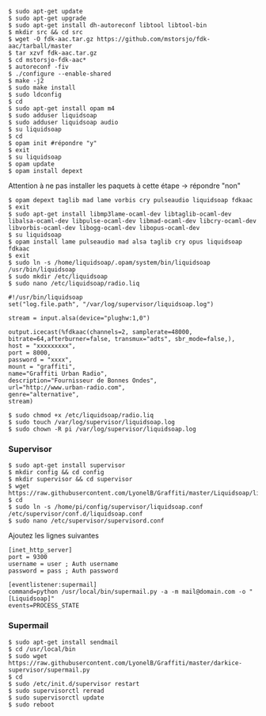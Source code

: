     $ sudo apt-get update
    $ sudo apt-get upgrade
    $ sudo apt-get install dh-autoreconf libtool libtool-bin    
    $ mkdir src && cd src
    $ wget -O fdk-aac.tar.gz https://github.com/mstorsjo/fdk-aac/tarball/master 
    $ tar xzvf fdk-aac.tar.gz 
    $ cd mstorsjo-fdk-aac* 
    $ autoreconf -fiv 
    $ ./configure --enable-shared 
    $ make -j2 
    $ sudo make install
    $ sudo ldconfig
    $ cd
    $ sudo apt-get install opam m4
    $ sudo adduser liquidsoap
    $ sudo adduser liquidsoap audio
    $ su liquidsoap
    $ cd
    $ opam init #répondre "y"
    $ exit
    $ su liquidsoap
    $ opam update
    $ opam install depext    
   
Attention à ne pas installer les paquets à cette étape → répondre "non"   
   
    $ opam depext taglib mad lame vorbis cry pulseaudio liquidsoap fdkaac
    $ exit
    $ sudo apt-get install libmp3lame-ocaml-dev libtaglib-ocaml-dev libalsa-ocaml-dev libpulse-ocaml-dev libmad-ocaml-dev libcry-ocaml-dev libvorbis-ocaml-dev libogg-ocaml-dev libopus-ocaml-dev
    $ su liquidsoap
    $ opam install lame pulseaudio mad alsa taglib cry opus liquidsoap fdkaac
    $ exit
    $ sudo ln -s /home/liquidsoap/.opam/system/bin/liquidsoap /usr/bin/liquidsoap
    $ sudo mkdir /etc/liquidsoap
    $ sudo nano /etc/liquidsoap/radio.liq

    #!/usr/bin/liquidsoap
    set("log.file.path", "/var/log/supervisor/liquidsoap.log")

    stream = input.alsa(device="plughw:1,0")

    output.icecast(%fdkaac(channels=2, samplerate=48000, bitrate=64,afterburner=false, transmux="adts", sbr_mode=false,),
    host = "xxxxxxxxx",
    port = 8000,
    password = "xxxx",
    mount = "graffiti",
    name="Graffiti Urban Radio",
    description="Fournisseur de Bonnes Ondes",
    url="http://www.urban-radio.com",
    genre="alternative",
    stream)

    $ sudo chmod +x /etc/liquidsoap/radio.liq
    $ sudo touch /var/log/supervisor/liquidsoap.log
    $ sudo chown -R pi /var/log/supervisor/liquidsoap.log

### Supervisor

    $ sudo apt-get install supervisor
    $ mkdir config && cd config
    $ mkdir supervisor && cd supervisor
    $ wget https://raw.githubusercontent.com/LyonelB/Graffiti/master/Liquidsoap/liquidsoap.conf
    $ cd
    $ sudo ln -s /home/pi/config/supervisor/liquidsoap.conf /etc/supervisor/conf.d/liquidsoap.conf
    $ sudo nano /etc/supervisor/supervisord.conf    

Ajoutez les lignes suivantes

    [inet_http_server]
    port = 9300
    username = user ; Auth username
    password = pass ; Auth password

    [eventlistener:supermail]
    command=python /usr/local/bin/supermail.py -a -m mail@domain.com -o "[Liquidsoap]"
    events=PROCESS_STATE

### Supermail

    $ sudo apt-get install sendmail
    $ cd /usr/local/bin
    $ sudo wget https://raw.githubusercontent.com/LyonelB/Graffiti/master/darkice-supervisor/supermail.py
    $ cd
    $ sudo /etc/init.d/supervisor restart
    $ sudo supervisorctl reread
    $ sudo supervisorctl update
    $ sudo reboot
